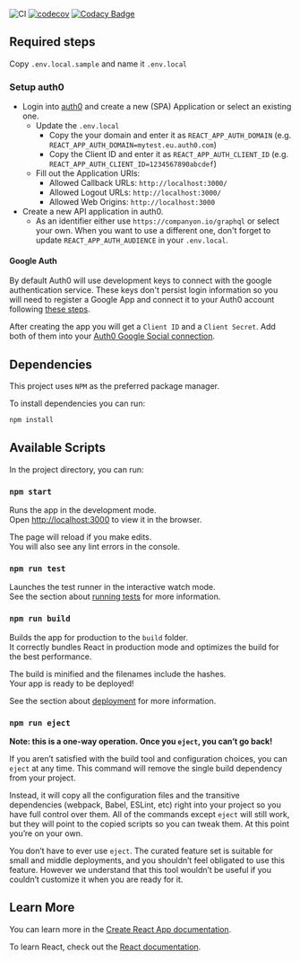 ![CI](https://github.com/byteleaf/companyon-frontend/workflows/CI/badge.svg) [![codecov](https://codecov.io/gh/byteleaf/companyon-frontend/branch/master/graph/badge.svg)](https://codecov.io/gh/byteleaf/companyon-frontend) [![Codacy Badge](https://app.codacy.com/project/badge/Grade/7585465da2344ebfbfbe8050bef5ac03)](https://www.codacy.com/gh/byteleaf/companyon-frontend/dashboard?utm_source=github.com&amp;utm_medium=referral&amp;utm_content=byteleaf/companyon-frontend&amp;utm_campaign=Badge_Grade)

## Required steps

Copy `.env.local.sample` and name it `.env.local`

### Setup auth0

- Login into [auth0](https://auth0.com/) and create a new (SPA) Application or select an existing one.
    - Update the `.env.local`
        - Copy the your domain and enter it as `REACT_APP_AUTH_DOMAIN` (e.g. `REACT_APP_AUTH_DOMAIN=mytest.eu.auth0.com`)
        - Copy the Client ID and enter it as `REACT_APP_AUTH_CLIENT_ID` (e.g. `REACT_APP_AUTH_CLIENT_ID=1234567890abcdef`)
    - Fill out the Application URIs:
        - Allowed Callback URLs: `http://localhost:3000/`
        - Allowed Logout URLs: `http://localhost:3000/`
        - Allowed Web Origins: `http://localhost:3000`
- Create a new API application in auth0.
  - As an identifier either use `https://companyon.io/graphql` or select your own. When you want to use a different one, don't forget to update `REACT_APP_AUTH_AUDIENCE` in your `.env.local`.

#### Google Auth

By default Auth0 will use development keys to connect with the google authentication service. These keys don't persist login information so you will need to register a Google App and connect it to your Auth0 account following [these steps](https://auth0.com/docs/connections/social/google).

After creating the app you will get a `Client ID` and a `Client Secret`. Add both of them into your [Auth0 Google Social connection](https://auth0.com/docs/get-started/dashboard/set-up-social-connections).

## Dependencies

This project uses `NPM` as the preferred package manager.

To install dependencies you can run:
```bash
npm install
```

## Available Scripts

In the project directory, you can run:

### `npm start`

Runs the app in the development mode.<br />
Open [http://localhost:3000](http://localhost:3000) to view it in the browser.

The page will reload if you make edits.<br />
You will also see any lint errors in the console.

### `npm run test`

Launches the test runner in the interactive watch mode.<br />
See the section about [running tests](https://facebook.github.io/create-react-app/docs/running-tests) for more information.

### `npm run build`

Builds the app for production to the `build` folder.<br />
It correctly bundles React in production mode and optimizes the build for the best performance.

The build is minified and the filenames include the hashes.<br />
Your app is ready to be deployed!

See the section about [deployment](https://facebook.github.io/create-react-app/docs/deployment) for more information.

### `npm run eject`

**Note: this is a one-way operation. Once you `eject`, you can’t go back!**

If you aren’t satisfied with the build tool and configuration choices, you can `eject` at any time. This command will remove the single build dependency from your project.

Instead, it will copy all the configuration files and the transitive dependencies (webpack, Babel, ESLint, etc) right into your project so you have full control over them. All of the commands except `eject` will still work, but they will point to the copied scripts so you can tweak them. At this point you’re on your own.

You don’t have to ever use `eject`. The curated feature set is suitable for small and middle deployments, and you shouldn’t feel obligated to use this feature. However we understand that this tool wouldn’t be useful if you couldn’t customize it when you are ready for it.

## Learn More

You can learn more in the [Create React App documentation](https://facebook.github.io/create-react-app/docs/getting-started).

To learn React, check out the [React documentation](https://reactjs.org/).
